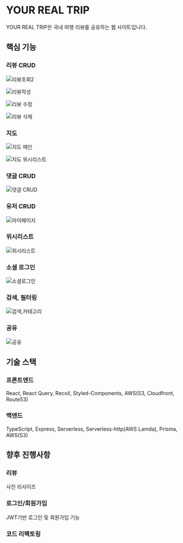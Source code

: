 # YOUR REAL TRIP
YOUR REAL TRIP은 국내 여행 리뷰를 공유하는 웹 사이트입니다.

## 핵심 기능
### 리뷰 CRUD

![리뷰조회2](https://user-images.githubusercontent.com/106265483/211388069-0f8cfcad-84e1-41d6-850f-9f1935b6e360.gif)

![리뷰작성](https://user-images.githubusercontent.com/106265483/211389658-6e300e66-20ef-468c-aa27-99fd25967fb3.gif)

![리뷰 수정](https://user-images.githubusercontent.com/106265483/211389863-acef145c-d05f-4708-ae0c-195c63ebe3a3.gif)

![리뷰 삭제](https://user-images.githubusercontent.com/106265483/211390104-c234fd0a-1bbc-474c-96d4-b81f34e4f248.gif)

### 지도

![지도 메인](https://user-images.githubusercontent.com/106265483/211391637-2b222477-778f-49ea-aeac-79e32930c001.gif)

![지도 위시리스트](https://user-images.githubusercontent.com/106265483/211391646-2240d620-1c8d-4b10-9942-10d4a5bf9cd7.gif)

### 댓글 CRUD

![댓글 CRUD](https://user-images.githubusercontent.com/106265483/211392078-c19d64ef-578b-4068-8119-48f323e70355.gif)

### 유저 CRUD

![마이페이지](https://user-images.githubusercontent.com/106265483/211393973-18bdbb5d-4b15-47b1-bf0f-9908be0a6b1e.gif)

### 위시리스트

![위시리스트](https://user-images.githubusercontent.com/106265483/211392808-c670c8ad-400c-4f03-ae20-0e66f5a31cf5.gif)

### 소셜 로그인

![소셜로그인](https://user-images.githubusercontent.com/106265483/211393219-36bbb43e-9b92-4529-a821-e8673210e900.gif)

### 검색, 필터링

![검색,카테고리](https://user-images.githubusercontent.com/106265483/211394368-ab33e4fe-eea4-4ba6-973a-16a74bb4dc71.gif)

### 공유

![공유](https://user-images.githubusercontent.com/106265483/211394935-15e1dcd4-5cad-4968-bd7b-de874861ca70.gif)

## 기술 스택
### 프론트엔드
React, React Query, Recoil, Styled-Components, AWS(S3, Cloudfront, Route53)

### 백엔드
TypeScript, Express, Serverless, Serverless-http(AWS Lamda), Prisma, AWS(S3)

## 향후 진행사항
### 리뷰
사진 리사이즈

### 로그인/회원가입
JWT기반 로그인 및 회원가입 기능

### 코드 리팩토링
